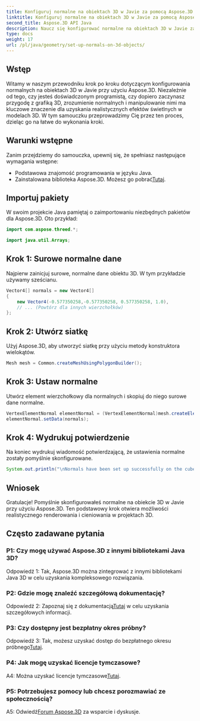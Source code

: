 ```yaml
---
title: Konfiguruj normalne na obiektach 3D w Javie za pomocą Aspose.3D
linktitle: Konfiguruj normalne na obiektach 3D w Javie za pomocą Aspose.3D
second_title: Aspose.3D API Java
description: Naucz się konfigurować normalne na obiektach 3D w Javie za pomocą Aspose.3D. Ulepsz swoją grafikę dzięki temu obszernemu samouczkowi.
type: docs
weight: 17
url: /pl/java/geometry/set-up-normals-on-3d-objects/
---
```

## Wstęp

Witamy w naszym przewodniku krok po kroku dotyczącym konfigurowania normalnych na obiektach 3D w Javie przy użyciu Aspose.3D. Niezależnie od tego, czy jesteś doświadczonym programistą, czy dopiero zaczynasz przygodę z grafiką 3D, zrozumienie normalnych i manipulowanie nimi ma kluczowe znaczenie dla uzyskania realistycznych efektów świetlnych w modelach 3D. W tym samouczku przeprowadzimy Cię przez ten proces, dzieląc go na łatwe do wykonania kroki.

## Warunki wstępne

Zanim przejdziemy do samouczka, upewnij się, że spełniasz następujące wymagania wstępne:

- Podstawowa znajomość programowania w języku Java.
-  Zainstalowana biblioteka Aspose.3D. Możesz go pobrać[Tutaj](https://releases.aspose.com/3d/java/).

## Importuj pakiety

W swoim projekcie Java pamiętaj o zaimportowaniu niezbędnych pakietów dla Aspose.3D. Oto przykład:

```java
import com.aspose.threed.*;

import java.util.Arrays;
```

## Krok 1: Surowe normalne dane

Najpierw zainicjuj surowe, normalne dane obiektu 3D. W tym przykładzie używamy sześcianu.

```java
Vector4[] normals = new Vector4[]
{
    new Vector4(-0.577350258,-0.577350258, 0.577350258, 1.0),
    // ... (Powtórz dla innych wierzchołków)
};

```

## Krok 2: Utwórz siatkę

Użyj Aspose.3D, aby utworzyć siatkę przy użyciu metody konstruktora wielokątów.

```java
Mesh mesh = Common.createMeshUsingPolygonBuilder();
```

## Krok 3: Ustaw normalne

Utwórz element wierzchołkowy dla normalnych i skopiuj do niego surowe dane normalne.

```java
VertexElementNormal elementNormal = (VertexElementNormal)mesh.createElement(VertexElementType.NORMAL, MappingMode.CONTROL_POINT, ReferenceMode.DIRECT);
elementNormal.setData(normals);
```

## Krok 4: Wydrukuj potwierdzenie

Na koniec wydrukuj wiadomość potwierdzającą, że ustawienia normalne zostały pomyślnie skonfigurowane.

```java
System.out.println("\nNormals have been set up successfully on the cube.");
```

## Wniosek

Gratulacje! Pomyślnie skonfigurowałeś normalne na obiekcie 3D w Javie przy użyciu Aspose.3D. Ten podstawowy krok otwiera możliwości realistycznego renderowania i cieniowania w projektach 3D.

## Często zadawane pytania

### P1: Czy mogę używać Aspose.3D z innymi bibliotekami Java 3D?

Odpowiedź 1: Tak, Aspose.3D można zintegrować z innymi bibliotekami Java 3D w celu uzyskania kompleksowego rozwiązania.

### P2: Gdzie mogę znaleźć szczegółową dokumentację?

 Odpowiedź 2: Zapoznaj się z dokumentacją[Tutaj](https://reference.aspose.com/3d/java/) w celu uzyskania szczegółowych informacji.

### P3: Czy dostępny jest bezpłatny okres próbny?

 Odpowiedź 3: Tak, możesz uzyskać dostęp do bezpłatnego okresu próbnego[Tutaj](https://releases.aspose.com/).

### P4: Jak mogę uzyskać licencje tymczasowe?

 A4: Można uzyskać licencje tymczasowe[Tutaj](https://purchase.aspose.com/temporary-license/).

### P5: Potrzebujesz pomocy lub chcesz porozmawiać ze społecznością?

A5: Odwiedź[Forum Aspose.3D](https://forum.aspose.com/c/3d/18) za wsparcie i dyskusje.